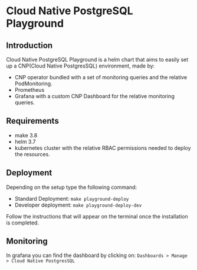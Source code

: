 # Cloud Native PostgreSQL Playground

## Introduction

Cloud Native PostgreSQL Playground is a helm chart that aims to easily set up a CNP(Cloud Native PostgresSQL) environment, 
made by:  
- CNP operator bundled with a set of monitoring queries and the relative PodMonitoring.
- Prometheus
- Grafana with a custom CNP Dashboard for the relative monitoring queries.

## Requirements

- make 3.8
- helm 3.7
- kubernetes cluster with the relative RBAC permissions needed to deploy the resources.

## Deployment

Depending on the setup type the following command:
- Standard Deployment: `make playground-deploy`
- Developer deployment: `make playground-deploy-dev`

Follow the instructions that will appear on the terminal once the installation is completed.

## Monitoring

In grafana you can find the dashboard by clicking on: `Dashboards > Manage > Cloud Native PostgresSQL`

